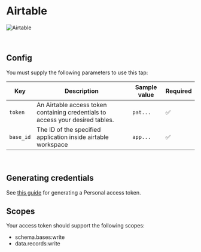 # Airtable

![Airtable](https://1000logos.net/wp-content/uploads/2022/05/Airtable-Logo.png)

<br />

## Config

You must supply the following parameters to use this tap:

| Key          | Description                                                                    | Sample value | Required |
|--------------|--------------------------------------------------------------------------------|--------------|----------|
| `token`      | An Airtable access token containing credentials to access your desired tables. | `pat...`     | ✅        |
| `base_id`    | The ID of the specified application inside airtable workspace                  | `app...`     | ✅        |

<br />

## Generating credentials

See [this guide](https://airtable.com/developers/web/guides/personal-access-tokens) for generating a Personal access token.

## Scopes

Your access token should support the following scopes:

- schema.bases:write
- data.records:write
